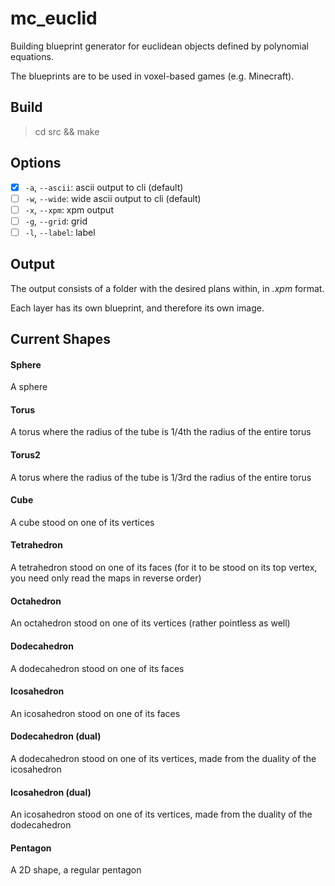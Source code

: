 # mc_euclid

Building blueprint generator for euclidean objects defined by polynomial equations.

The blueprints are to be used in voxel-based games (e.g. Minecraft).

## Build

> cd src && make

## Options

 - [x] `-a`, `--ascii`: ascii output to cli (default)
 - [ ] `-w`, `--wide`: wide ascii output to cli (default)
 - [ ] `-x`, `--xpm`: xpm output
 - [ ] `-g`, `--grid`: grid
 - [ ] `-l`, `--label`: label

## Output

The output consists of a folder with the desired plans within, in *.xpm* format.

Each layer has its own blueprint, and therefore its own image.

## Current Shapes

#### Sphere

A sphere

#### Torus

A torus where the radius of the tube is 1/4th the radius of the entire torus

#### Torus2

A torus where the radius of the tube is 1/3rd the radius of the entire torus

#### Cube

A cube stood on one of its vertices

#### Tetrahedron

A tetrahedron stood on one of its faces (for it to be stood on its top vertex, you need only read the maps in reverse order)

#### Octahedron

An octahedron stood on one of its vertices (rather pointless as well)

#### Dodecahedron

A dodecahedron stood on one of its faces

#### Icosahedron

An icosahedron stood on one of its faces

#### Dodecahedron (dual)

A dodecahedron stood on one of its vertices, made from the duality of the icosahedron

#### Icosahedron (dual)

An icosahedron stood on one of its vertices, made from the duality of the dodecahedron

#### Pentagon

A 2D shape, a regular pentagon
